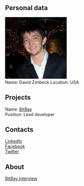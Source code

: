 ## Personal data
![David Zimbeck photo](../people/photo/david_zimbeck.jpg)  
Name: David Zimbeck
Location: USA
## Projects 
Name: [BitBay](../projects/bitbay.md)  
Position:  Lead developer
## Contacts
[LinkedIn](https://www.linkedin.com/in/zimbeck/)  
[Facebook](https://www.facebook.com/zimbeck)  
[Twitter](https://twitter.com/dzimbeck)  
## About
[BitBay interview](https://steemit.com/bitcoin/@gjsteele71/bitbay-altcoin-interview-exclusive-q-and-a-with-lead-bay-developer-david-zimbeck)  
